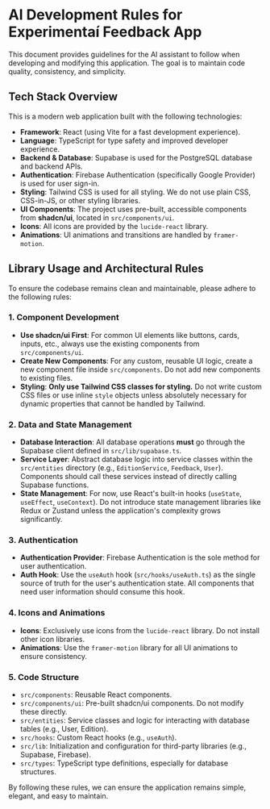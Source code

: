 # AI Development Rules for Experimentaí Feedback App

This document provides guidelines for the AI assistant to follow when developing and modifying this application. The goal is to maintain code quality, consistency, and simplicity.

## Tech Stack Overview

This is a modern web application built with the following technologies:

-   **Framework**: React (using Vite for a fast development experience).
-   **Language**: TypeScript for type safety and improved developer experience.
-   **Backend & Database**: Supabase is used for the PostgreSQL database and backend APIs.
-   **Authentication**: Firebase Authentication (specifically Google Provider) is used for user sign-in.
-   **Styling**: Tailwind CSS is used for all styling. We do not use plain CSS, CSS-in-JS, or other styling libraries.
-   **UI Components**: The project uses pre-built, accessible components from **shadcn/ui**, located in `src/components/ui`.
-   **Icons**: All icons are provided by the `lucide-react` library.
-   **Animations**: UI animations and transitions are handled by `framer-motion`.

## Library Usage and Architectural Rules

To ensure the codebase remains clean and maintainable, please adhere to the following rules:

### 1. Component Development

-   **Use shadcn/ui First**: For common UI elements like buttons, cards, inputs, etc., always use the existing components from `src/components/ui`.
-   **Create New Components**: For any custom, reusable UI logic, create a new component file inside `src/components`. Do not add new components to existing files.
-   **Styling**: **Only use Tailwind CSS classes for styling.** Do not write custom CSS files or use inline `style` objects unless absolutely necessary for dynamic properties that cannot be handled by Tailwind.

### 2. Data and State Management

-   **Database Interaction**: All database operations **must** go through the Supabase client defined in `src/lib/supabase.ts`.
-   **Service Layer**: Abstract database logic into service classes within the `src/entities` directory (e.g., `EditionService`, `Feedback`, `User`). Components should call these services instead of directly calling Supabase functions.
-   **State Management**: For now, use React's built-in hooks (`useState`, `useEffect`, `useContext`). Do not introduce state management libraries like Redux or Zustand unless the application's complexity grows significantly.

### 3. Authentication

-   **Authentication Provider**: Firebase Authentication is the sole method for user authentication.
-   **Auth Hook**: Use the `useAuth` hook (`src/hooks/useAuth.ts`) as the single source of truth for the user's authentication state. All components that need user information should consume this hook.

### 4. Icons and Animations

-   **Icons**: Exclusively use icons from the `lucide-react` library. Do not install other icon libraries.
-   **Animations**: Use the `framer-motion` library for all UI animations to ensure consistency.

### 5. Code Structure

-   `src/components`: Reusable React components.
-   `src/components/ui`: Pre-built shadcn/ui components. Do not modify these directly.
-   `src/entities`: Service classes and logic for interacting with database tables (e.g., User, Edition).
-   `src/hooks`: Custom React hooks (e.g., `useAuth`).
-   `src/lib`: Initialization and configuration for third-party libraries (e.g., Supabase, Firebase).
-   `src/types`: TypeScript type definitions, especially for database structures.

By following these rules, we can ensure the application remains simple, elegant, and easy to maintain.